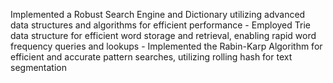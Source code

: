  Implemented a Robust Search Engine and Dictionary utilizing advanced data structures and algorithms for efficient performance - Employed Trie data structure for efficient word storage and retrieval, enabling rapid word frequency queries and lookups - Implemented the Rabin-Karp Algorithm for efficient and accurate pattern searches, utilizing rolling hash for text segmentation
